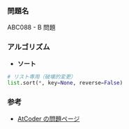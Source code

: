 ### 問題名

ABC088 - B 問題

### アルゴリズム

 - **ソート**
```python
# リスト専用（破壊的変更）
list.sort(*, key=None, reverse=False)
```

### 参考

- [AtCoder の問題ページ](https://atcoder.jp/contests/abc088/tasks/abc088_b)
